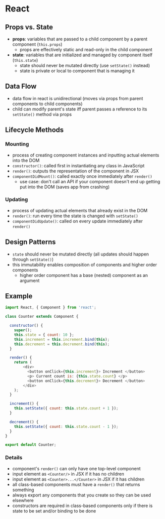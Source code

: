 # React

## Props vs. State

- **props**: variables that are passed to a child component by a parent component (`this.props`)
  - props are effectively static and read-only in the child component
- **state**: variables that are initialized and managed by component itself (`this.state`)
  - state should never be mutated directly (use `setState()` instead)
  - state is private or local to component that is managing it
  
## Data Flow

- data flow in react is unidirectional (moves via props from parent components to child components)
- child can modify parent's state iff parent passes a reference to its `setState()` method via props
  
## Lifecycle Methods

### Mounting

- process of creating component instances and inputting actual elements into the DOM
- `constructor()`: called first in instantiating any class in JavaScript
- `render()`: outputs the representation of the component in JSX
- `componentDidMount()`: called exactly once immediately after `render()`
  - use case: don't call an API if your component doesn't end up getting put into the DOM (saves app from crashing)

### Updating

- process of updating actual elements that already exist in the DOM
- `render()`: run every time the state is changed with `setState()`
- `componentDidUpdate()`: called on every update immediately after `render()`

## Design Patterns

- `state` should never be mutated directly (all updates should happen through `setState()`)
- this immutability enables composition of components and higher order components
  - higher order component has a base (nested) component as an argument

## Example

```javascript
import React, { Component } from 'react';

class Counter extends Component {

  constructor() {
    super();
    this.state = { count: 10 };
    this.increment = this.increment.bind(this);
    this.decrement = this.decrement.bind(this);
  }

  render() {
    return (
        <div>
          <button onClick={this.increment}> Increment </button>
          <p> Current count is: {this.state.count} </p>
          <button onClick={this.decrement}> Decrement </button>
        </div>
    );
  }

  increment() {
    this.setState({ count: this.state.count + 1 });
  }

  decrement() {
    this.setState({ count: this.state.count - 1 });
  }
}

export default Counter;
```

### Details

- component's `render()` can only have one top-level component 
- input element as `<Counter/>` in JSX if it has no children
- input element as `<Counter>...</Counter>` in JSX if it has children
- all class-based components must have a `render()` that returns something
- always export any components that you create so they can be used elsewhere
- constructors are required in class-based components only if there is state to be set and/or binding to be done
